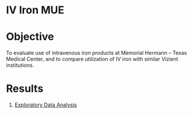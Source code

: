 IV Iron MUE
================

Objective
=========

To evaluate use of intravenous iron products at Memorial Hermann – Texas Medical Center, and to compare utilization of IV iron with similar Vizient institutions.

Results
=======

1.  [Exploratory Data Analysis](https://bgulbis.github.io/iv_iron_mue/explore/exploratory_data_analysis.html)
